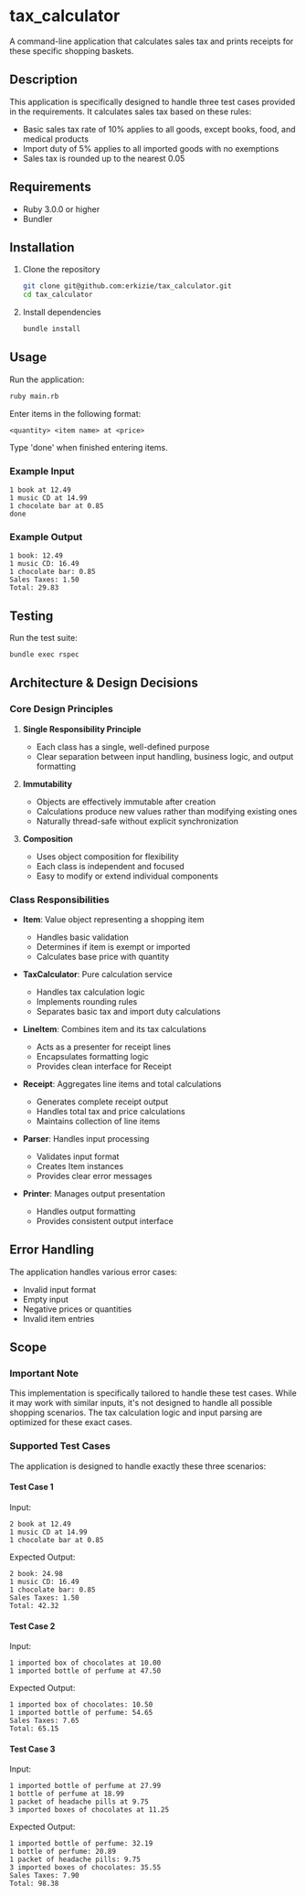 # tax_calculator

A command-line application that calculates sales tax and prints receipts for these specific shopping baskets.

## Description

This application is specifically designed to handle three test cases provided in the requirements. It calculates sales tax based on these rules:

- Basic sales tax rate of 10% applies to all goods, except books, food, and medical products
- Import duty of 5% applies to all imported goods with no exemptions
- Sales tax is rounded up to the nearest 0.05

## Requirements

- Ruby 3.0.0 or higher
- Bundler

## Installation

1. Clone the repository

   ```bash
   git clone git@github.com:erkizie/tax_calculator.git
   cd tax_calculator
   ```

2. Install dependencies
   ```bash
   bundle install
   ```

## Usage

Run the application:

```bash
ruby main.rb
```

Enter items in the following format:

```
<quantity> <item name> at <price>
```

Type 'done' when finished entering items.

### Example Input

```
1 book at 12.49
1 music CD at 14.99
1 chocolate bar at 0.85
done
```

### Example Output

```
1 book: 12.49
1 music CD: 16.49
1 chocolate bar: 0.85
Sales Taxes: 1.50
Total: 29.83
```

## Testing

Run the test suite:

```bash
bundle exec rspec
```

## Architecture & Design Decisions

### Core Design Principles

1. **Single Responsibility Principle**

   - Each class has a single, well-defined purpose
   - Clear separation between input handling, business logic, and output formatting

2. **Immutability**

   - Objects are effectively immutable after creation
   - Calculations produce new values rather than modifying existing ones
   - Naturally thread-safe without explicit synchronization

3. **Composition**
   - Uses object composition for flexibility
   - Each class is independent and focused
   - Easy to modify or extend individual components

### Class Responsibilities

- **Item**: Value object representing a shopping item

  - Handles basic validation
  - Determines if item is exempt or imported
  - Calculates base price with quantity

- **TaxCalculator**: Pure calculation service

  - Handles tax calculation logic
  - Implements rounding rules
  - Separates basic tax and import duty calculations

- **LineItem**: Combines item and its tax calculations

  - Acts as a presenter for receipt lines
  - Encapsulates formatting logic
  - Provides clean interface for Receipt

- **Receipt**: Aggregates line items and total calculations

  - Generates complete receipt output
  - Handles total tax and price calculations
  - Maintains collection of line items

- **Parser**: Handles input processing

  - Validates input format
  - Creates Item instances
  - Provides clear error messages

- **Printer**: Manages output presentation
  - Handles output formatting
  - Provides consistent output interface

## Error Handling

The application handles various error cases:

- Invalid input format
- Empty input
- Negative prices or quantities
- Invalid item entries

## Scope

### Important Note

This implementation is specifically tailored to handle these test cases. While it may work with similar inputs, it's not designed to handle all possible shopping scenarios. The tax calculation logic and input parsing are optimized for these exact cases.

### Supported Test Cases

The application is designed to handle exactly these three scenarios:

#### Test Case 1

Input:

```
2 book at 12.49
1 music CD at 14.99
1 chocolate bar at 0.85
```

Expected Output:

```
2 book: 24.98
1 music CD: 16.49
1 chocolate bar: 0.85
Sales Taxes: 1.50
Total: 42.32
```

#### Test Case 2

Input:

```
1 imported box of chocolates at 10.00
1 imported bottle of perfume at 47.50
```

Expected Output:

```
1 imported box of chocolates: 10.50
1 imported bottle of perfume: 54.65
Sales Taxes: 7.65
Total: 65.15
```

#### Test Case 3

Input:

```
1 imported bottle of perfume at 27.99
1 bottle of perfume at 18.99
1 packet of headache pills at 9.75
3 imported boxes of chocolates at 11.25
```

Expected Output:

```
1 imported bottle of perfume: 32.19
1 bottle of perfume: 20.89
1 packet of headache pills: 9.75
3 imported boxes of chocolates: 35.55
Sales Taxes: 7.90
Total: 98.38
```
